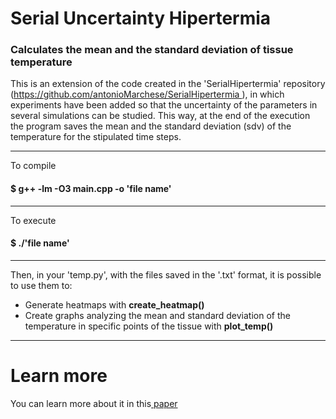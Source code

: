 <h1>Serial Uncertainty Hipertermia</h1>

<h3>Calculates the mean and the standard deviation of tissue temperature</h3>

<p> This is an extension of the code created in the 'SerialHipertermia' repository (<a href="https://github.com/antonioMarchese/SerialHipertermia">https://github.com/antonioMarchese/SerialHipertermia </a>), in which experiments have been added so that the uncertainty of the parameters in several simulations can be studied. This way, at the end of the execution the program saves the mean and the standard deviation (sdv) of the temperature for the stipulated time steps. </p> 

-----------------------------------------------------------------------------------------------------------------------------------------------------------

<p>To compile</p>
<h4> $ g++ -lm -O3 main.cpp -o 'file name'</h4> 
<hr />

<p>To execute</p>
<h4> $ ./'file name'</h4>
<hr />

<p>Then, in your 'temp.py', with the files saved in the '.txt' format, it is possible to use them to: </p>
<ul>
   <li>Generate heatmaps with <strong>create_heatmap()</strong></li>
   <li>Create graphs analyzing the mean and standard deviation of the temperature in specific points of the tissue with <strong>plot_temp()</strong></li>
</ul>

-----------------------------------------------------------------------------------------------------------------------------------------------------------

<h1>Learn more</h1>
<p>You can learn more about it in this<a href="https://www.sciencedirect.com/science/article/pii/S0377042715001247"> paper</a></p>
   
